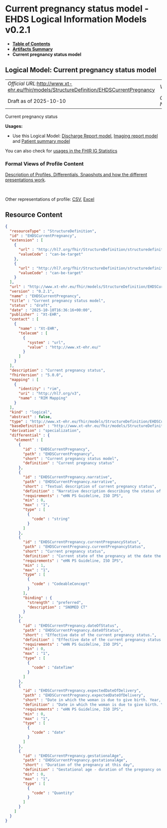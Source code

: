 # Current pregnancy status model - EHDS Logical Information Models v0.2.1

* [**Table of Contents**](toc.md)
* [**Artifacts Summary**](artifacts.md)
* **Current pregnancy status model**

## Logical Model: Current pregnancy status model 

| | |
| :--- | :--- |
| *Official URL*:http://www.xt-ehr.eu/fhir/models/StructureDefinition/EHDSCurrentPregnancy | *Version*:0.2.1 |
| Draft as of 2025-10-10 | *Computable Name*:EHDSCurrentPregnancy |

 
Current pregnancy status 

**Usages:**

* Use this Logical Model: [Discharge Report model](StructureDefinition-EHDSDischargeReport.md), [Imaging report model](StructureDefinition-EHDSImagingReport.md) and [Patient summary model](StructureDefinition-EHDSPatientSummary.md)

You can also check for [usages in the FHIR IG Statistics](https://packages2.fhir.org/xig/xtehr.eu.ehds.models|current/StructureDefinition/EHDSCurrentPregnancy)

### Formal Views of Profile Content

 [Description of Profiles, Differentials, Snapshots and how the different presentations work](http://build.fhir.org/ig/FHIR/ig-guidance/readingIgs.html#structure-definitions). 

 

Other representations of profile: [CSV](StructureDefinition-EHDSCurrentPregnancy.csv), [Excel](StructureDefinition-EHDSCurrentPregnancy.xlsx) 



## Resource Content

```json
{
  "resourceType" : "StructureDefinition",
  "id" : "EHDSCurrentPregnancy",
  "extension" : [
    {
      "url" : "http://hl7.org/fhir/StructureDefinition/structuredefinition-type-characteristics",
      "valueCode" : "can-be-target"
    },
    {
      "url" : "http://hl7.org/fhir/StructureDefinition/structuredefinition-type-characteristics",
      "valueCode" : "can-be-target"
    }
  ],
  "url" : "http://www.xt-ehr.eu/fhir/models/StructureDefinition/EHDSCurrentPregnancy",
  "version" : "0.2.1",
  "name" : "EHDSCurrentPregnancy",
  "title" : "Current pregnancy status model",
  "status" : "draft",
  "date" : "2025-10-10T16:36:16+00:00",
  "publisher" : "Xt-EHR",
  "contact" : [
    {
      "name" : "Xt-EHR",
      "telecom" : [
        {
          "system" : "url",
          "value" : "http://www.xt-ehr.eu/"
        }
      ]
    }
  ],
  "description" : "Current pregnancy status",
  "fhirVersion" : "5.0.0",
  "mapping" : [
    {
      "identity" : "rim",
      "uri" : "http://hl7.org/v3",
      "name" : "RIM Mapping"
    }
  ],
  "kind" : "logical",
  "abstract" : false,
  "type" : "http://www.xt-ehr.eu/fhir/models/StructureDefinition/EHDSCurrentPregnancy",
  "baseDefinition" : "http://www.xt-ehr.eu/fhir/models/StructureDefinition/EHDSDataSet",
  "derivation" : "specialization",
  "differential" : {
    "element" : [
      {
        "id" : "EHDSCurrentPregnancy",
        "path" : "EHDSCurrentPregnancy",
        "short" : "Current pregnancy status model",
        "definition" : "Current pregnancy status"
      },
      {
        "id" : "EHDSCurrentPregnancy.narrative",
        "path" : "EHDSCurrentPregnancy.narrative",
        "short" : "Textual description of current pregnancy status",
        "definition" : "Narrative description describing the status of the current pregnancy.",
        "requirements" : "eHN PS Guideline, ISO IPS",
        "min" : 0,
        "max" : "1",
        "type" : [
          {
            "code" : "string"
          }
        ]
      },
      {
        "id" : "EHDSCurrentPregnancy.currentPregnancyStatus",
        "path" : "EHDSCurrentPregnancy.currentPregnancyStatus",
        "short" : "Current pregnancy status",
        "definition" : "Current state of the pregnancy at the date the observation was made, e.g. pregnant, not pregnant, unknown.",
        "requirements" : "eHN PS Guideline, ISO IPS",
        "min" : 1,
        "max" : "1",
        "type" : [
          {
            "code" : "CodeableConcept"
          }
        ],
        "binding" : {
          "strength" : "preferred",
          "description" : "SNOMED CT"
        }
      },
      {
        "id" : "EHDSCurrentPregnancy.dateOfStatus",
        "path" : "EHDSCurrentPregnancy.dateOfStatus",
        "short" : "Effective date of the current pregnancy status.",
        "definition" : "Effective date of the current pregnancy status.",
        "requirements" : "eHN PS Guideline, ISO IPS",
        "min" : 0,
        "max" : "1",
        "type" : [
          {
            "code" : "dateTime"
          }
        ]
      },
      {
        "id" : "EHDSCurrentPregnancy.expectedDateOfDelivery",
        "path" : "EHDSCurrentPregnancy.expectedDateOfDelivery",
        "short" : "Date in which the woman is due to give birth. Year, day and month are required.",
        "definition" : "Date in which the woman is due to give birth. Year, day and month are required.",
        "requirements" : "eHN PS Guideline, ISO IPS",
        "min" : 0,
        "max" : "1",
        "type" : [
          {
            "code" : "date"
          }
        ]
      },
      {
        "id" : "EHDSCurrentPregnancy.gestationalAge",
        "path" : "EHDSCurrentPregnancy.gestationalAge",
        "short" : "Duration of the pregnancy at this day",
        "definition" : "Gestational age - duration of the pregnancy on the day on which the patient was asked or at the delivery. The duration can be given in weeks and/or days.",
        "min" : 0,
        "max" : "1",
        "type" : [
          {
            "code" : "Quantity"
          }
        ]
      }
    ]
  }
}

```
